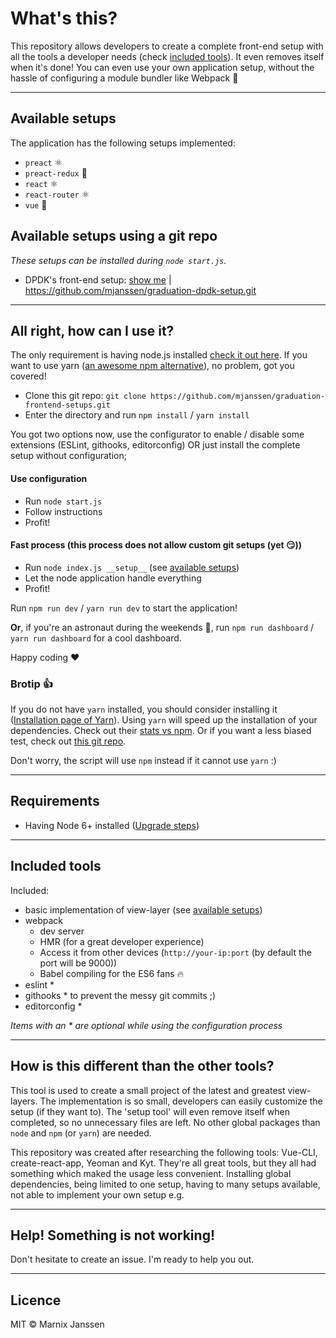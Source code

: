 # What's this?

This repository allows developers to create a complete front-end setup with all the tools a developer needs (check [included tools](#included-tools)). It even removes itself when it's done! You can even use your own application setup, without the hassle of configuring a module bundler like Webpack :crystal_ball:

---

## Available setups

The application has the following setups implemented:

- `preact` :atom_symbol:
- `preact-redux` :rocket:
- `react` :atom_symbol:
- `react-router` :atom_symbol:
- `vue` :leaves:

## Available setups using a git repo
*These setups can be installed during `node start.js`.*

- DPDK's front-end setup: [show me](https://github.com/mjanssen/graduation-dpdk-setup) |  https://github.com/mjanssen/graduation-dpdk-setup.git

---

## All right, how can I use it?

The only requirement is having node.js installed [check it out here](https://nodejs.org/en/). If you want to use yarn ([an awesome npm alternative](https://yarnpkg.com/en/)), no problem, got you covered!

- Clone this git repo: `git clone https://github.com/mjanssen/graduation-frontend-setups.git`
- Enter the directory and run `npm install` / `yarn install`

You got two options now, use the configurator to enable / disable some extensions (ESLint, githooks, editorconfig) OR just install the complete setup without configuration;

#### Use configuration
- Run `node start.js`
- Follow instructions
- Profit!

#### Fast process (this process does not allow custom git setups (yet :smirk:))
- Run `node index.js __setup__` (see [available setups](#available-setups))
- Let the node application handle everything
- Profit!

Run `npm run dev` / `yarn run dev` to start the application!

**Or**, if you're an astronaut during the weekends :rocket:, run `npm run dashboard` / `yarn run dashboard` for a cool dashboard.

Happy coding :heart:

### Brotip :+1:

If you do not have `yarn` installed, you should consider installing it ([Installation page of Yarn](https://yarnpkg.com/lang/en/docs/install/)). Using `yarn` will speed up the 
installation of your dependencies. Check out their [stats vs npm](https://yarnpkg.com/lang/en/compare/). Or if you want
a less biased test, check out [this git repo](https://github.com/appleboy/npm-vs-yarn).

Don't worry, the script will use `npm` instead if it cannot use `yarn` :)

---

## Requirements

- Having Node 6+ installed ([Upgrade steps](https://nodecasts.io/update-node-js/))

---

## Included tools

Included:

- basic implementation of view-layer (see [available setups](#available-setups))
- webpack
  - dev server
  - HMR (for a great developer experience)
  - Access it from other devices (`http://your-ip:port` (by default the port will be 9000))
  - Babel compiling for the ES6 fans :fire:
- eslint *
- githooks * to prevent the messy git commits ;)
- editorconfig *

*Items with an * are optional while using the configuration process*

---

## How is this different than the other tools?

This tool is used to create a small project of the latest and greatest view-layers. The implementation is so small,
developers can easily customize the setup (if they want to). The 'setup tool' will even remove itself when completed,
so no unnecessary files are left. No other global packages than `node` and `npm` (or `yarn`) are needed.

This repository was created after researching the following tools: Vue-CLI, create-react-app, Yeoman and Kyt.
They're all great tools, but they all had something which maked the usage less convenient. Installing global dependencies, being limited to one setup, having to many setups available, not able to implement your own setup e.g.

---

## Help! Something is not working!

Don't hesitate to create an issue. I'm ready to help you out.

---

## Licence

MIT &copy; Marnix Janssen
